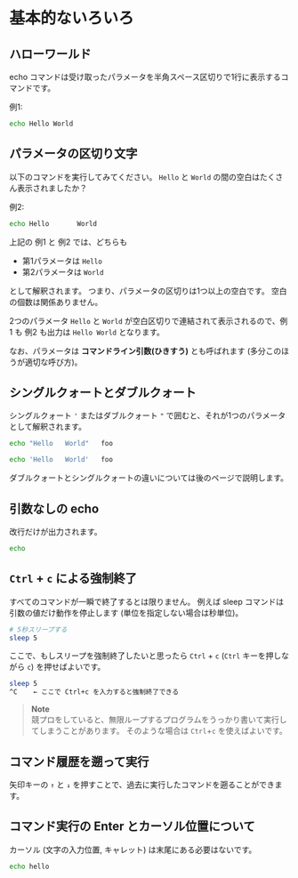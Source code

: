 # 基本的ないろいろ

## ハローワールド

echo コマンドは受け取ったパラメータを半角スペース区切りで1行に表示するコマンドです。

例1:
```sh
echo Hello World
```

## パラメータの区切り文字

以下のコマンドを実行してみてください。
`Hello` と `World` の間の空白はたくさん表示されましたか？

例2:
```sh
echo Hello       World
```

上記の 例1 と 例2 では、どちらも

- 第1パラメータは `Hello`
- 第2パラメータは `World`

として解釈されます。
つまり、パラメータの区切りは1つ以上の空白です。
空白の個数は関係ありません。

2つのパラメータ `Hello` と `World` が空白区切りで連結されて表示されるので、例1 も 例2 も出力は `Hello World` となります。

なお、パラメータは **コマンドライン引数(ひきすう)** とも呼ばれます (多分このほうが適切な呼び方)。


## シングルクォートとダブルクォート
シングルクォート `'` またはダブルクォート `"` で囲むと、それが1つのパラメータとして解釈されます。

```sh
echo "Hello   World"   foo
```

```sh
echo 'Hello   World'   foo
```

ダブルクォートとシングルクォートの違いについては後のページで説明します。


## 引数なしの echo
改行だけが出力されます。

```sh
echo
```


## `Ctrl` + `c` による強制終了
すべてのコマンドが一瞬で終了するとは限りません。
例えば sleep コマンドは引数の値だけ動作を停止します (単位を指定しない場合は秒単位)。

```sh
# 5秒スリープする
sleep 5
```

ここで、もしスリープを強制終了したいと思ったら `Ctrl` + `c` (`Ctrl` キーを押しながら `c`) を押せばよいです。

```sh
sleep 5
^C    ← ここで Ctrl+c を入力すると強制終了できる
```

> **Note**  
> 競プロをしていると、無限ループするプログラムをうっかり書いて実行してしまうことがあります。
> そのような場合は `Ctrl`+`c` を使えばよいです。



## コマンド履歴を遡って実行
矢印キーの `↑` と `↓` を押すことで、過去に実行したコマンドを遡ることができます。


## コマンド実行の Enter とカーソル位置について
カーソル (文字の入力位置, キャレット) は末尾にある必要はないです。

```sh
echo hello
```

